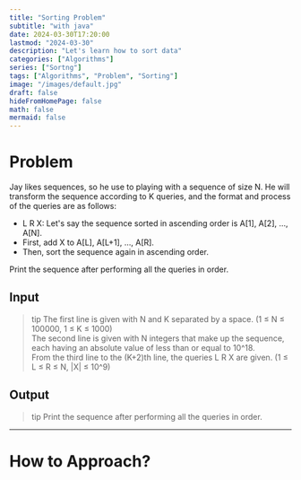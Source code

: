 ```yaml
---
title: "Sorting Problem"
subtitle: "with java"
date: 2024-03-30T17:20:00
lastmod: "2024-03-30"
description: "Let's learn how to sort data"
categories: ["Algorithms"]
series: ["Sortng"]
tags: ["Algorithms", "Problem", "Sorting"]
image: "/images/default.jpg"
draft: false
hideFromHomePage: false
math: false
mermaid: false
---
```


# Problem

Jay likes sequences, so he use to playing with a sequence of size N. He will transform the sequence according to K queries, and the format and process of the queries are as follows:  

- L R X: Let's say the sequence sorted in ascending order is A[1], A[2], …, A[N]. 
- First, add X to A[L], A[L+1], …, A[R]. 
- Then, sort the sequence again in ascending order.  
   
Print the sequence after performing all the queries in order.
<!--more-->

## Input  


> tip
> The first line is given with N and K separated by a space. (1 ≤ N ≤ 100000, 1 ≤ K ≤ 1000)  
> The second line is given with N integers that make up the sequence, each having an absolute value of less than or equal to 10^18.  
> From the third line to the (K+2)th line, the queries L R X are given. (1 ≤ L ≤ R ≤ N, |X| ≤ 10^9)


## Output  


> tip
> Print the sequence after performing all the queries in order.

---
# How to Approach?  

